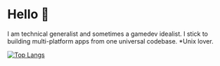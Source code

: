 # Hello 🙂
I am technical generalist and sometimes a gamedev idealist. I stick to building multi-platform apps from one universal codebase. *Unix lover.

[![Top Langs](https://github-readme-stats.vercel.app/api/top-langs/?username=mattmaniak&langs_count=10&layout=compact&size_weight=0.5&count_weight=0.5&title_color=8b8bcd&text_color=5ed378&border_color=3e3e75&bg_color=1b1b33)](https://github.com/anuraghazra/github-readme-stats)
